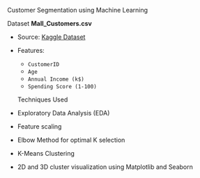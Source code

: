 Customer Segmentation using Machine Learning

Dataset
**Mall_Customers.csv**  
- Source: [Kaggle Dataset](https://www.kaggle.com/datasets/vjchoudhary7/customer-segmentation-tutorial-in-python)
- Features:
  - `CustomerID`
  - `Age`
  - `Annual Income (k$)`
  - `Spending Score (1-100)`

  Techniques Used

- Exploratory Data Analysis (EDA)
- Feature scaling
- Elbow Method for optimal K selection
- K-Means Clustering
- 2D and 3D cluster visualization using Matplotlib and Seaborn
